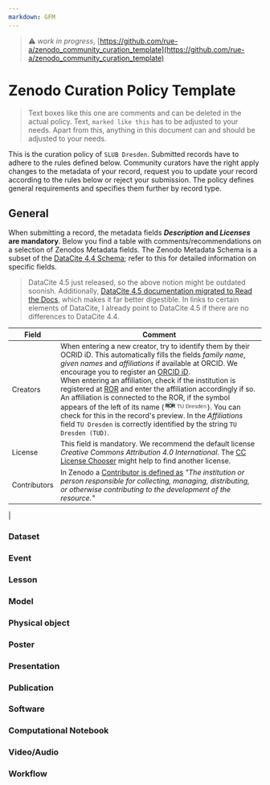 ```yaml
---
markdown: GFM
---
```


> :warning: *work in progress*, [https://github.com/rue-a/zenodo_community_curation_template](https://github.com/rue-a/zenodo_community_curation_template)

# Zenodo Curation Policy Template

> Text boxes like this one are comments and can be deleted in the actual policy. Text, `marked like this` has to be adjusted to your needs. Apart from this, anything in this document can and should be adjusted to your needs.

This is the curation policy of `SLUB Dresden`. Submitted records have to adhere to the rules defined below. Community curators have the right apply changes to the metadata of your record, request you to update your record according to the rules below or reject your submission. The policy defines general requirements and specifies them further by record type.



## General

When submitting a record, the metadata fields ***Description* and *Licenses* are mandatory**. Below you find a table with comments/recommendations on a selection of Zenodos Metadata fields. The Zenodo Metadata Schema is a subset of the [DataCite 4.4 Schema](https://schema.datacite.org/meta/kernel-4.4/); refer to this for detailed information on specific fields.

> DataCite 4.5 just released, so the above notion might be outdated soonish. Additionally, [DataCite 4.5 documentation migrated to Read the Docs](https://datacite-metadata-schema.readthedocs.io/en/4.5/), which makes it far better digestible. In links to certain elements of DataCite, I already point to DataCite 4.5 if there are no differences to DataCite 4.4.

| Field | Comment |
|-|-|
| Creators | When entering a new creator, try to identify them by their OCRID iD. This automatically fills the fields *family name*, *given names* and *affiliations* if available at ORCID. We encourage you to register an [ORCID iD](https://orcid.org/). </br>When entering an affiliation, check if the institution is registered at [ROR](https://ror.org/) and enter the affiliation accordingly if so. An affiliation is connected to the ROR, if the symbol appears of the left of its name (<img src="./assets/ror.png" alt="Description" style="height:12pt;"/>). You can check for this in the record's preview. In the *Affiliations* field `TU Dresden` is correctly identified by the string `TU Dresden (TUD)`.|
| License | This field is mandatory. We recommend the default license *Creative Commons Attribution 4.0 International*. The [CC License Chooser](https://chooser-beta.creativecommons.org/) might help to find another license.
| Contributors | In Zenodo a [Contributor is defined as](https://datacite-metadata-schema.readthedocs.io/en/4.5/properties/contributor/#id1) *"The institution or person responsible for collecting, managing, distributing, or otherwise contributing to the development of the resource."* |
| 

### Dataset

### Event

### Lesson

### Model

### Physical object

### Poster

### Presentation

### Publication

### Software

### Computational Notebook

### Video/Audio

### Workflow